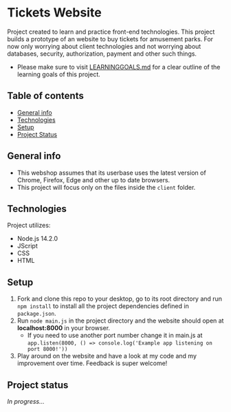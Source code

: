 # Tickets Website
Project created to learn and practice front-end technologies. This project builds a prototype of an website to buy tickets for amusement parks. For now only worrying about client technologies and not worrying about databases, security, authorization, payment and other such things.

* Please make sure to visit [LEARNINGGOALS.md](./LEARNINGGOALS.md) for a clear outline of the learning goals of this project.

## Table of contents
* [General info](#general-info)
* [Technologies](#technologies)
* [Setup](#setup)
* [Project Status](#project-status)

## General info
* This webshop assumes that its userbase uses the latest version of Chrome, Firefox, Edge and other up to date browsers.
* This project will focus only on the files inside the `client` folder.
	
## Technologies
Project utilizes:
* Node.js 14.2.0
* JScript
* CSS
* HTML

## Setup
1. Fork and clone this repo to your desktop,  go to its root directory and run ``` npm install ``` to install all the project dependencies defined in `package.json`.
2. Run ``` node main.js ``` in the project directory and the website should open at **localhost:8000** in your browser.
	* If you need to use another port number change it in main.js at ``` app.listen(8000, () => console.log('Example app listening on port 8000!')) ```
3. Play around on the website and have a look at my code and my improvement over time. Feedback is super welcome!

## Project status
*In progress...*
